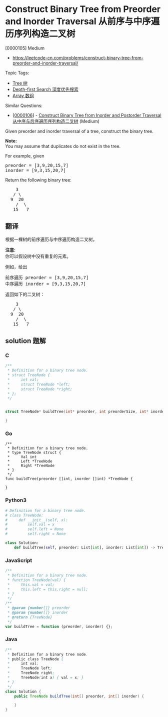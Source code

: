 # Construct Binary Tree from Preorder and Inorder Traversal 从前序与中序遍历序列构造二叉树

[0000105] Medium

- https://leetcode-cn.com/problems/construct-binary-tree-from-preorder-and-inorder-traversal/

Topic Tags:

- [Tree 树](https://leetcode-cn.com/tag/tree/)
- [Depth-first Search 深度优先搜索](https://leetcode-cn.com/tag/depth-first-search/)
- [Array 数组](https://leetcode-cn.com/tag/array/)

Similar Questions:

- [[0000106](https://leetcode-cn.com/problems/construct-binary-tree-from-inorder-and-postorder-traversal/)] - [Construct Binary Tree from Inorder and Postorder Traversal 从中序与后序遍历序列构造二叉树](./0000106.construct-binary-tree-from-inorder-and-postorder-traversal.md) (Medium)

Given preorder and inorder traversal of a tree, construct the binary tree.

**Note:**  
You may assume that duplicates do not exist in the tree.

For example, given

<pre>preorder =&nbsp;[3,9,20,15,7]
inorder = [9,3,15,20,7]</pre>

Return the following binary tree:

<pre>    3
   / \
  9  20
    /  \
   15   7</pre>

## 翻译

根据一棵树的前序遍历与中序遍历构造二叉树。

**注意:**  
你可以假设树中没有重复的元素。

例如，给出

<pre>前序遍历 preorder =&nbsp;[3,9,20,15,7]
中序遍历 inorder = [9,3,15,20,7]</pre>

返回如下的二叉树：

<pre>    3
   / \
  9  20
    /  \
   15   7</pre>

## solution 题解

### C

```c
/**
 * Definition for a binary tree node.
 * struct TreeNode {
 *     int val;
 *     struct TreeNode *left;
 *     struct TreeNode *right;
 * };
 */


struct TreeNode* buildTree(int* preorder, int preorderSize, int* inorder, int inorderSize){

}


```

### Go

```golang
/**
 * Definition for a binary tree node.
 * type TreeNode struct {
 *     Val int
 *     Left *TreeNode
 *     Right *TreeNode
 * }
 */
func buildTree(preorder []int, inorder []int) *TreeNode {

}
```

### Python3

```python
# Definition for a binary tree node.
# class TreeNode:
#     def __init__(self, x):
#         self.val = x
#         self.left = None
#         self.right = None

class Solution:
    def buildTree(self, preorder: List[int], inorder: List[int]) -> TreeNode:
```

### JavaScript

```javascript
/**
 * Definition for a binary tree node.
 * function TreeNode(val) {
 *     this.val = val;
 *     this.left = this.right = null;
 * }
 */
/**
 * @param {number[]} preorder
 * @param {number[]} inorder
 * @return {TreeNode}
 */
var buildTree = function (preorder, inorder) {};
```

### Java

```java
/**
 * Definition for a binary tree node.
 * public class TreeNode {
 *     int val;
 *     TreeNode left;
 *     TreeNode right;
 *     TreeNode(int x) { val = x; }
 * }
 */
class Solution {
    public TreeNode buildTree(int[] preorder, int[] inorder) {

    }
}
```
